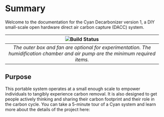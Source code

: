 # Summary

Welcome to the documentation for the Cyan Decarbonizer version 1, a DIY small-scale open hardware direct air carbon capture (DACC) system.

| ![Build Status](/imgs/assemblyinst/cyan_side_view_annotated.png) |
|:--:|
| *The outer box and fan are optional for experimentation. The humidification chamber and air pump are the minimum required items.* |

<!-- {% include image.html url="https://github.com/openair-collective/openair-cyan/blob/docs/imgs/assemblyinst/cyan_side_view_annotated.png" description="The outer box and fan are optional for experimentation. The humidification chamber and air pump are the minimum required items." %} -->

## Purpose

This portable system operates at a small enough scale to empower individuals to tangibly experience carbon removal. It is also designed to get people actively thinking and sharing their carbon footprint and their role in the carbon cycle.
You can take a 5-minute tour of a Cyan system and learn more about the details of the project here:
